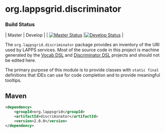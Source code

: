 org.lappsgrid.discriminator
===========================

### Build Status

| Master | Develop |
| [![Master Status](https://api.travis-ci.org/lapps/org.lappsgrid.discriminator.svg?branch=master)](https://travis-ci.org/lapps/org.lappsgrid.discriminator) |[![Develop Status](https://api.travis-ci.org/lapps/org.lappsgrid.discriminator.svg?branch=develop)](https://travis-ci.org/lapps/org.lappsgrid.discriminator) |

The `org.lappsgrid.discriminator` package provides an inventory of the URI used by
LAPPS services. Most of the source code in this project is machine generated by the [Vocab DSL](https://github.com/lapps/vocabulary-pages) and
[Discriminator DSL](https://github.com/oanc/org.lappsgrid.discriminator.dsl) projects and should not be edited here.

The primary purpose of this module is to provide classes with `static final` definitions that IDEs can use for code completion and to provide meaningful tooltips.

## Maven
```xml
<dependency>
	<groupId>org.lappsgrid</groupId>
	<artifactId>discriminator</artifactId>
	<version>2.0.0</version>
</dependency>
```
